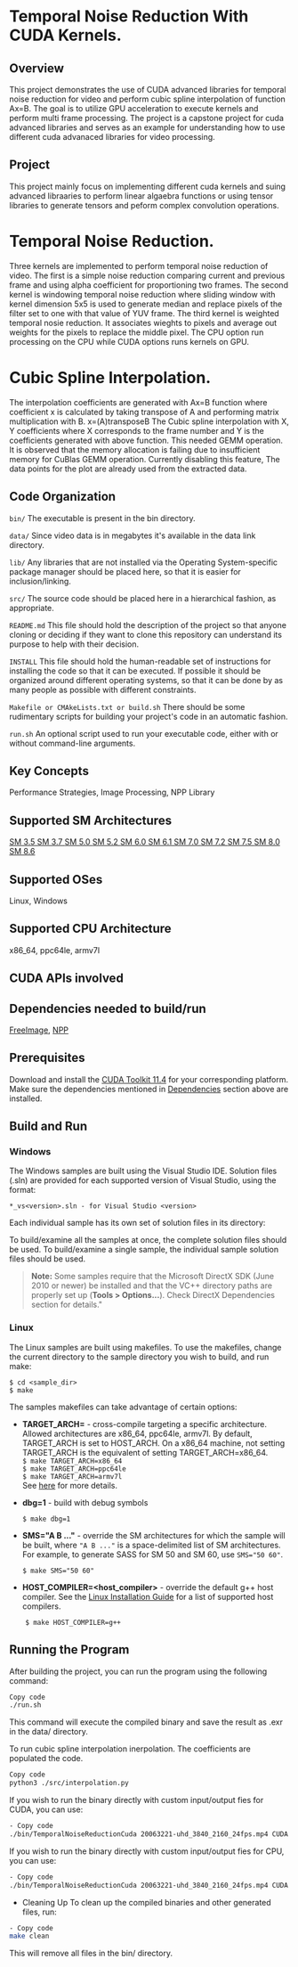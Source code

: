 # Temporal Noise Reduction With CUDA Kernels.

## Overview

This project demonstrates the use of CUDA advanced libraries for temporal noise reduction for video and perform cubic spline interpolation of function Ax=B. The goal is to utilize GPU acceleration to execute kernels and perform multi frame processing. The project is a capstone project for cuda advanced libraries and serves as an example for understanding how to use different cuda advanaced libraries for video processing.

## Project 
This project mainly focus on implementing different cuda kernels and suing advanced libraaries to perform linear algaebra functions or using tensor libraries to generate tensors and peform complex convolution operations.

# Temporal Noise Reduction.
Three kernels are implemented to perform temporal noise reduction of video. The first is a simple noise reduction comparing current and previous frame and using alpha coefficient for proportioning two frames. The second kernel is windowing temporal noise reduction where sliding window with kernel dimension 5x5 is used to generate median and replace pixels of the filter set to one with that value of YUV frame. The third kernel is weighted temporal nosie reduction. It associates wieghts to pixels and average out weights for the pixels to replace the middle pixel. The CPU option run processing on the CPU while CUDA options runs kernels on GPU. 

# Cubic Spline Interpolation.
The interpolation coefficients are generated with Ax=B function where coefficient x is calculated by taking transpose of A and performing matrix multiplication with B. 
x=(A)transposeB The Cubic spline interpolation with X, Y coefficients where X corresponds to the frame number and Y is the coefficients generated with above function. 
This needed GEMM operation. It is observed that the memory allocation is failing due to insufficient memory for CuBlas GEMM operation. Currently disabling this feature,
The data points for the plot are already used from the extracted data.

## Code Organization

```bin/```
The executable is present in the bin directory. 

```data/```
Since video data is in megabytes it's available in the data link directory.

```lib/```
Any libraries that are not installed via the Operating System-specific package manager should be placed here, so that it is easier for inclusion/linking.

```src/```
The source code should be placed here in a hierarchical fashion, as appropriate.

```README.md```
This file should hold the description of the project so that anyone cloning or deciding if they want to clone this repository can understand its purpose to help with their decision.

```INSTALL```
This file should hold the human-readable set of instructions for installing the code so that it can be executed. If possible it should be organized around different operating systems, so that it can be done by as many people as possible with different constraints.

```Makefile or CMAkeLists.txt or build.sh```
There should be some rudimentary scripts for building your project's code in an automatic fashion.

```run.sh```
An optional script used to run your executable code, either with or without command-line arguments.

## Key Concepts

Performance Strategies, Image Processing, NPP Library

## Supported SM Architectures

[SM 3.5 ](https://developer.nvidia.com/cuda-gpus)  [SM 3.7 ](https://developer.nvidia.com/cuda-gpus)  [SM 5.0 ](https://developer.nvidia.com/cuda-gpus)  [SM 5.2 ](https://developer.nvidia.com/cuda-gpus)  [SM 6.0 ](https://developer.nvidia.com/cuda-gpus)  [SM 6.1 ](https://developer.nvidia.com/cuda-gpus)  [SM 7.0 ](https://developer.nvidia.com/cuda-gpus)  [SM 7.2 ](https://developer.nvidia.com/cuda-gpus)  [SM 7.5 ](https://developer.nvidia.com/cuda-gpus)  [SM 8.0 ](https://developer.nvidia.com/cuda-gpus)  [SM 8.6 ](https://developer.nvidia.com/cuda-gpus)

## Supported OSes

Linux, Windows

## Supported CPU Architecture

x86_64, ppc64le, armv7l

## CUDA APIs involved

## Dependencies needed to build/run
[FreeImage](../../README.md#freeimage), [NPP](../../README.md#npp)

## Prerequisites

Download and install the [CUDA Toolkit 11.4](https://developer.nvidia.com/cuda-downloads) for your corresponding platform.
Make sure the dependencies mentioned in [Dependencies]() section above are installed.

## Build and Run

### Windows
The Windows samples are built using the Visual Studio IDE. Solution files (.sln) are provided for each supported version of Visual Studio, using the format:
```
*_vs<version>.sln - for Visual Studio <version>
```
Each individual sample has its own set of solution files in its directory:

To build/examine all the samples at once, the complete solution files should be used. To build/examine a single sample, the individual sample solution files should be used.
> **Note:** Some samples require that the Microsoft DirectX SDK (June 2010 or newer) be installed and that the VC++ directory paths are properly set up (**Tools > Options...**). Check DirectX Dependencies section for details."

### Linux
The Linux samples are built using makefiles. To use the makefiles, change the current directory to the sample directory you wish to build, and run make:
```
$ cd <sample_dir>
$ make
```
The samples makefiles can take advantage of certain options:
*  **TARGET_ARCH=<arch>** - cross-compile targeting a specific architecture. Allowed architectures are x86_64, ppc64le, armv7l.
    By default, TARGET_ARCH is set to HOST_ARCH. On a x86_64 machine, not setting TARGET_ARCH is the equivalent of setting TARGET_ARCH=x86_64.<br/>
`$ make TARGET_ARCH=x86_64` <br/> `$ make TARGET_ARCH=ppc64le` <br/> `$ make TARGET_ARCH=armv7l` <br/>
    See [here](http://docs.nvidia.com/cuda/cuda-samples/index.html#cross-samples) for more details.
*   **dbg=1** - build with debug symbols
    ```
    $ make dbg=1
    ```
*   **SMS="A B ..."** - override the SM architectures for which the sample will be built, where `"A B ..."` is a space-delimited list of SM architectures. For example, to generate SASS for SM 50 and SM 60, use `SMS="50 60"`.
    ```
    $ make SMS="50 60"
    ```

*  **HOST_COMPILER=<host_compiler>** - override the default g++ host compiler. See the [Linux Installation Guide](http://docs.nvidia.com/cuda/cuda-installation-guide-linux/index.html#system-requirements) for a list of supported host compilers.
```
    $ make HOST_COMPILER=g++
```


## Running the Program
After building the project, you can run the program using the following command:

```bash
Copy code
./run.sh
```

This command will execute the compiled binary and save the result as <image>.exr in the data/ directory. 

To run cubic spline interpolation inerpolation. The coefficients are populated the code. 
```bash
Copy code
python3 ./src/interpolation.py
```

If you wish to run the binary directly with custom input/output fies for CUDA, you can use:

```bash
- Copy code
./bin/TemporalNoiseReductionCuda 20063221-uhd_3840_2160_24fps.mp4 CUDA
```
If you wish to run the binary directly with custom input/output fies for CPU, you can use:

```bash
- Copy code
./bin/TemporalNoiseReductionCuda 20063221-uhd_3840_2160_24fps.mp4 CUDA
```

- Cleaning Up
To clean up the compiled binaries and other generated files, run:

```bash
- Copy code
make clean
```
This will remove all files in the bin/ directory.

